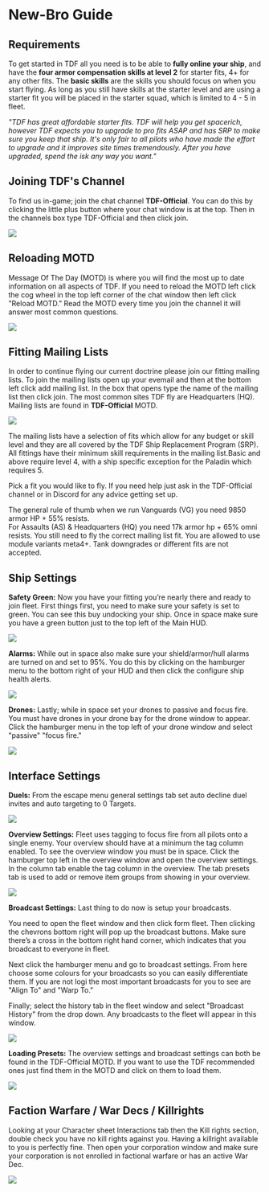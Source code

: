 # New-Bro Guide

## Requirements

To get started in TDF all you need is to be able to **fully online your ship**, and have the **four armor compensation skills at level 2** for starter fits, 4+ for any other fits. The **basic skills** are the skills you should focus on when you start flying. As long as you still have skills at the starter level and are using a starter fit you will be placed in the starter squad, which is limited to 4 - 5 in fleet.

_"TDF has great affordable starter fits. TDF will help you get spacerich, however TDF expects you to upgrade to pro fits ASAP and has SRP to make sure you keep that ship. It's only fair to all pilots who have made the effort to upgrade and it improves site times tremendously. After you have upgraded, spend the isk any way you want."_

## Joining TDF's Channel

To find us in-game; join the chat channel **TDF-Official**. You can do this by clicking the little plus button where your chat window is at the top. Then in the channels box type TDF-Official and then click join.

![](joinchannel.png)

## Reloading MOTD

Message Of The Day (MOTD) is where you will find the most up to date information on all aspects of TDF. If you need to reload the MOTD left click the cog wheel in the top left corner of the chat window then left click "Reload MOTD." Read the MOTD every time you join the channel it will answer most common questions.

![](reloadmotd.png)

## Fitting Mailing Lists

In order to continue flying our current doctrine please join our fitting mailing lists. To join the mailing lists open up your evemail and then at the bottom left click add mailing list. In the box that opens type the name of the mailing list then click join. The most common sites TDF fly are Headquarters (HQ). Mailing lists are found in **TDF-Official** MOTD.

![](mailinglisthq.png)

The mailing lists have a selection of fits which allow for any budget or skill level and they are all covered by the TDF Ship Replacement Program (SRP). All fittings have their minimum skill requirements in the mailing list.Basic and above require level 4, with a ship specific exception for the Paladin which requires 5.

Pick a fit you would like to fly. If you need help just ask in the TDF-Official channel or in Discord for any advice getting set up.

The general rule of thumb when we run Vanguards (VG) you need 9850 armor HP + 55% resists.  
For Assaults (AS) & Headquarters (HQ) you need 17k armor hp + 65% omni resists. You still need to fly the correct mailing list fit. You are allowed to use module variants meta4+. Tank downgrades or different fits are not accepted.

## Ship Settings

**Safety Green:** Now you have your fitting you’re nearly there and ready to join fleet. First things first, you need to make sure your safety is set to green. You can see this buy undocking your ship. Once in space make sure you have a green button just to the top left of the Main HUD.

![](safetysetgreen.png)

**Alarms:** While out in space also make sure your shield/armor/hull alarms are turned on and set to 95%. You do this by clicking on the hamburger menu to the bottom right of your HUD and then click the configure ship health alerts.

![](healthalert.png)

**Drones:** Lastly; while in space set your drones to passive and focus fire. You must have drones in your drone bay for the drone window to appear. Click the hamburger menu in the top left of your drone window and select "passive" "focus fire."

![](drones.png)

## Interface Settings

**Duels:** From the escape menu general settings tab set auto decline duel invites and auto targeting to 0 Targets.

![](retargetnduel.png)

**Overview Settings:** Fleet uses tagging to focus fire from all pilots onto a single enemy. Your overview should have at a minimum the tag column enabled. To see the overview window you must be in space. Click the hamburger top left in the overview window and open the overview settings. In the column tab enable the tag column in the overview. The tab presets tab is used to add or remove item groups from showing in your overview.

![](overview.png)

**Broadcast Settings:** Last thing to do now is setup your broadcasts.

You need to open the fleet window and then click form fleet. Then clicking the chevrons bottom right will pop up the broadcast buttons. Make sure there’s a cross in the bottom right hand corner, which indicates that you broadcast to everyone in fleet.

Next click the hamburger menu and go to broadcast settings. From here choose some colours for your broadcasts so you can easily differentiate them. If you are not logi the most important broadcasts for you to see are "Align To" and "Warp To."

Finally; select the history tab in the fleet window and select "Broadcast History" from the drop down. Any broadcasts to the fleet will appear in this window.

![](broadcasts.png)

**Loading Presets:** The overview settings and broadcast settings can both be found in the TDF-Official MOTD. If you want to use the TDF recommended ones just find them in the MOTD and click on them to load them.

![](presets.png)

## Faction Warfare / War Decs / Killrights

Looking at your Character sheet Interactions tab then the Kill rights section, double check you have no kill rights against you. Having a killright available to you is perfectly fine. Then open your corporation window and make sure your corporation is not enrolled in factional warfare or has an active War Dec.

![](war.png)
